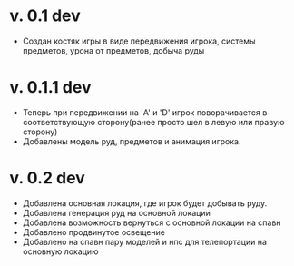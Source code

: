 # v. 0.1 dev
- Создан костяк игры в виде передвижения игрока, системы предметов, урона от предметов, добыча руды

# v. 0.1.1 dev
- Теперь при передвижении на 'A' и 'D' игрок поворачивается в соответствующую сторону(ранее просто шел в левую или правую сторону)
- Добавлены модель руд, предметов и анимация игрока.

# v. 0.2 dev
- Добавлена основная локация, где игрок будет добывать руду.
- Добавлена генерация руд на основной локации
- Добавлена возможность вернуться с основной локации на спавн
- Добавлено продвинутое освещение
- Добавлено на спавн пару моделей и нпс для телепортации на основную локацию
